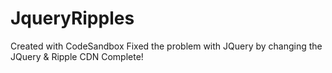 # JqueryRipples
Created with CodeSandbox
Fixed the problem with JQuery by changing the JQuery & Ripple CDN
Complete!

